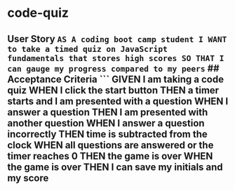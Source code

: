 # code-quiz
## User Story  ``` AS A coding boot camp student I WANT to take a timed quiz on JavaScript fundamentals that stores high scores SO THAT I can gauge my progress compared to my peers ```  ## Acceptance Criteria  ``` GIVEN I am taking a code quiz WHEN I click the start button THEN a timer starts and I am presented with a question WHEN I answer a question THEN I am presented with another question WHEN I answer a question incorrectly THEN time is subtracted from the clock WHEN all questions are answered or the timer reaches 0 THEN the game is over WHEN the game is over THEN I can save my initials and my score
